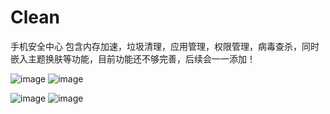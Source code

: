 # Clean
手机安全中心 
    包含内存加速，垃圾清理，应用管理，权限管理，病毒查杀，同时嵌入主题换肤等功能，目前功能还不够完善，后续会一一添加！
    
    
    
    
![image](https://github.com/xunzzz/Clean/blob/master/app/src/main/res/drawable-xxhdpi/S51208-114446.jpg) 
![image](https://github.com/xunzzz/Clean/blob/master/app/src/main/res/drawable-xxhdpi/S51208-114510.jpg)



![image](https://github.com/xunzzz/Clean/blob/master/app/src/main/res/drawable-xxhdpi/S51208-114521.jpg)
![image](https://github.com/xunzzz/Clean/blob/master/app/src/main/res/drawable-xxhdpi/S51208-114535.jpg)


